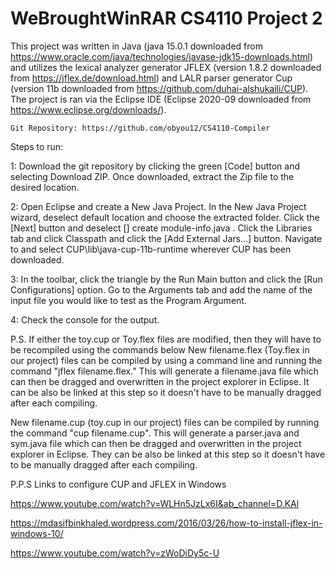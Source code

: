 # WeBroughtWinRAR CS4110 Project 2

This project was written in Java (java 15.0.1 downloaded from https://www.oracle.com/java/technologies/javase-jdk15-downloads.html) and
utilizes the lexical analyzer generator JFLEX (version 1.8.2 downloaded from https://jflex.de/download.html) and
LALR parser generator Cup (version 11b downloaded from https://github.com/duhai-alshukaili/CUP).
The project is ran via the Eclipse IDE (Eclipse 2020-09 downloaded from https://www.eclipse.org/downloads/).

	Git Repository: https://github.com/obyou12/CS4110-Compiler

Steps to run:

1: Download the git repository by clicking the green [Code] button and selecting Download ZIP. Once downloaded, extract the Zip file to the desired location.

2: Open Eclipse and create a New Java Project. In the New Java Project wizard, deselect default location and choose the extracted folder. Click the [Next] button and deselect [] create module-info.java . Click the Libraries tab and click Classpath and click the [Add External Jars...] button. Navigate to and select CUP\lib\java-cup-11b-runtime wherever CUP has been downloaded.

3: In the toolbar, click the triangle by the Run Main button and click the [Run Configurations] option. Go to the Arguments tab and add the name of the input file you would like to test as the Program Argument.

4: Check the console for the output.


P.S. If either the toy.cup or Toy.flex files are modified, then they will have to be recompiled using the commands below
New filename.flex (Toy.flex in our project) files can be compiled by using a command line and running the command "jflex filename.flex." This will generate a filename.java file which can then be dragged and overwritten in the project explorer in Eclipse.  It can be also be linked at this step so it doesn't have to be manually dragged after each compiling.

New filename.cup (toy.cup in our project) files can be compiled by running the command "cup filename.cup". This will generate a parser.java and sym.java file which can then be dragged and overwritten in the project explorer in Eclipse. They can be also be linked at this step so it doesn't have to be manually dragged after each compiling.

P.P.S Links to configure CUP and JFLEX in Windows

https://www.youtube.com/watch?v=WLHn5JzLx6I&ab_channel=D.KAl

https://mdasifbinkhaled.wordpress.com/2016/03/26/how-to-install-jflex-in-windows-10/

https://www.youtube.com/watch?v=zWoDiDy5c-U

